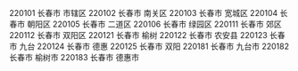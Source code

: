 220101 长春市 市辖区
220102 长春市 南关区 
220103 长春市 宽城区 
220104 长春市 朝阳区 
220105 长春市 二道区 
220106 长春市 绿园区 
220111 长春市 郊区 
220112 长春市 双阳区 
220121 长春市 榆树 
220122 长春市 农安县 
220123 长春市 九台 
220124 长春市 德惠 
220125 长春市 双阳 
220181 长春市 九台市 
220182 长春市 榆树市 
220183 长春市 德惠市